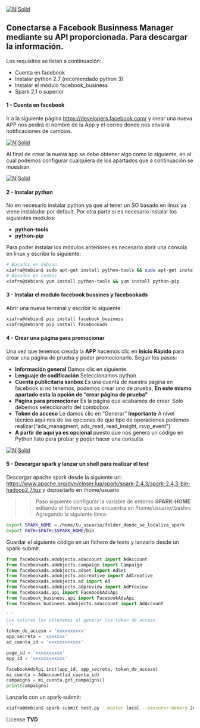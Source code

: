 [![N|Solid](https://i.ibb.co/XsvQFRj/logo-tvd2.png)](https://tusventasdigitales.com)

## Conectarse a Facebook Businness Manager mediante su API proporcionada. Para descargar la información.

Los requisitos se listan a continuación:
 - Cuenta en facebook
 - Instalar python 2.7 (recomendado python 3)
 - Instalar el módulo facebook_business
 - Spark 2.1 o superior

#### 1 - Cuenta en facebook
Ir a la siguiente página https://developers.facebook.com/ y crear una nueva APP nos pedirá el nombre de la App y el correo donde nos enviará notificaciones de cambios.

[![N|Solid](https://i.ibb.co/vdk3Vpf/2-facebook.png)](https://tusventasdigitales.com)

Al final de crear la nueva app se debe obtener algo como lo siguiente, en el cual podemos configurar cualquiera de los apartados que a continuación se muestran.

[![N|Solid](https://i.ibb.co/xYPL2Z0/3-facebook.png)](https://tusventasdigitales.com)

#### 2 - Instalar python
No en necesario instalar python ya que al tener un SO basado en linux ya viene instalador por default. Por otra parte si es necesario instalar los siguientes modulos: 

- **python-tools**
- **python-pip**

Para poder instalar los módulos anteriores es necesario abrir una consola en linux y escribir lo siguiente: 

```sh
# Basados en debian
xiafra@debian$ sudo apt-get install python-tools && sudo apt-get install python-pip
# Basados en centos
xiafra@debian$ yum install python-tools && yum install python-pip
```
#### 3 - Instalar el modulo facebook bussines  y facebookads
Abrir una nueva terminal y escribir lo siguiente:

```sh
xiafra@debian$ pip install facebook_business 
xiafra@debian$ pip install facebookads
```

#### 4 - Crear una página para promocionar
Una vez que tenemos creada la **APP** hacemos clic en **Inicio Rápido** para crear una página de prueba y poder promocionarlo. 
Seguir los pasos: 
  - **Información general** Damos clic en siguiente. 
  - **Lenguaje de codificación** Seleccionamos python 
  - **Cuenta publicitaria sanbox** Es una cuenta de nuestra página en facebook si no tenemos, podemos crear uno de prueba, **En este mismo apartado esta la opción de “crear página de prueba"**  
  - **Página para promocionar** Es la página que acabamos de crear. Solo debemos seleccionarlo del combobox. 
  - **Token de acceso** Le damos clic en “Generar” **Importante** A nivel técnico aquí nos de las opciones de que tipo de operaciones podemos realizar(“ads_managment, ads_read, read_insight, rsvp_event")   
  - **A partir de aquí ya es opcional** puesto que nos genera un código en Python listo para probar y poder hacer una consulta  

[![N|Solid](https://i.ibb.co/C7P9Q0F/20-faceboo.png)](https://tusventasdigitales.com)



#### 5 - Descargar spark y lanzar un shell para realizar el test

Descargar apache spark desde la siguiente url: https://www.apache.org/dyn/closer.lua/spark/spark-2.4.3/spark-2.4.3-bin-hadoop2.7.tgz y depositarlo en /home/usuario 

>> Paso siguiente configurar la variable de entorno **SPARK-HOME** editando el fichero que se encuentra en /home/usuario/.bashrc 
Agregando la siguiente línea: 

```sh
export SPARK_HOME = /home/tu_usuario/folder_donde_se_localiza_spark
export PATH=$PATH:$SPARK_HOME/bin
```

Guardar el siguiente código en un fichero de texto y lanzarlo desde un spark-submit.

```py
from facebookads.adobjects.adaccount import AdAccount
from facebookads.adobjects.campaign import Campaign
from facebookads.adobjects.adset import AdSet
from facebookads.adobjects.adcreative import AdCreative
from facebookads.adobjects.ad import Ad
from facebookads.adobjects.adpreview import AdPreview
from facebookads.api import FacebookAdsApi
from facebook_business.api import FacebookAdsApi
from facebook_business.adobjects.adaccount import AdAccount

'''
Los valores los obtenemos al generar los token de acceso
'''
token_de_acceso = 'xxxxxxxxxx'
app_secreta = 'xxxxxxx'
ad_cuenta_id = 'xxxxxxxxxxxx'

page_id = 'xxxxxxxxxx'
app_id = 'xxxxxxxxxxxx'

FacebookAdsApi.init(app_id, app_secreta, token_de_acceso)
mi_cuenta = AdAccount(ad_cuenta_id)
campaigns = mi_cuenta.get_campaigns()
print(campaigns)
```
Lanzarlo con un spark-submit:

```sh
xiafra@debian$ spark-submit test.py --master local --executor-memory 2G --executor-cores 4
```
License **TVD**


